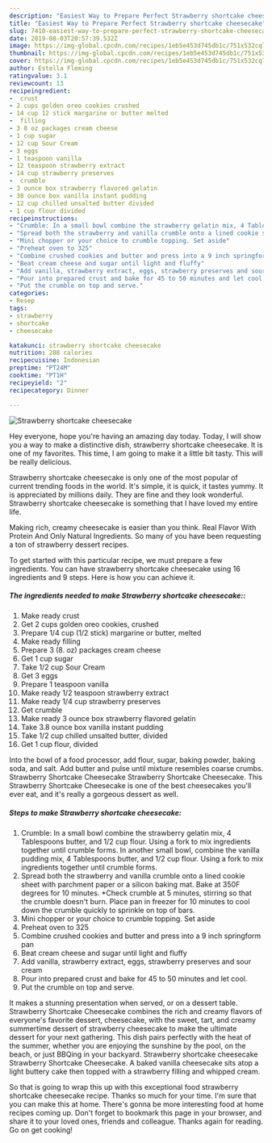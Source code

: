 ```yaml
---
description: "Easiest Way to Prepare Perfect Strawberry shortcake cheesecake"
title: "Easiest Way to Prepare Perfect Strawberry shortcake cheesecake"
slug: 7410-easiest-way-to-prepare-perfect-strawberry-shortcake-cheesecake
date: 2019-08-03T20:57:39.532Z
image: https://img-global.cpcdn.com/recipes/1eb5e453d745db1c/751x532cq70/strawberry-shortcake-cheesecake-recipe-main-photo.jpg
thumbnail: https://img-global.cpcdn.com/recipes/1eb5e453d745db1c/751x532cq70/strawberry-shortcake-cheesecake-recipe-main-photo.jpg
cover: https://img-global.cpcdn.com/recipes/1eb5e453d745db1c/751x532cq70/strawberry-shortcake-cheesecake-recipe-main-photo.jpg
author: Estella Fleming
ratingvalue: 3.1
reviewcount: 13
recipeingredient:
-  crust
- 2 cups golden oreo cookies crushed
- 14 cup 12 stick margarine or butter melted
-  filling
- 3 8 oz packages cream cheese
- 1 cup sugar
- 12 cup Sour Cream
- 3 eggs
- 1 teaspoon vanilla
- 12 teaspoon strawberry extract
- 14 cup strawberry preserves
-  crumble
- 3 ounce box strawberry flavored gelatin
- 38 ounce box vanilla instant pudding
- 12 cup chilled unsalted butter divided
- 1 cup flour divided
recipeinstructions:
- "Crumble: In a small bowl combine the strawberry gelatin mix, 4 Tablespoons butter, and 1/2 cup flour. Using a fork to mix ingredients together until crumble forms. In another small bowl, combine the vanilla pudding mix, 4 Tablespoons butter, and 1/2 cup flour. Using a fork to mix ingredients together until crumble forms."
- "Spread both the strawberry and vanilla crumble onto a lined cookie sheet with parchment paper or a silicon baking mat. Bake at 350F degrees for 10 minutes. *Check crumble at 5 minutes, stirring so that the crumble doesn&#39;t burn. Place pan in freezer for 10 minutes to cool down the crumble quickly to sprinkle on top of bars."
- "Mini chopper or your choice to crumble topping. Set aside"
- "Preheat oven to 325"
- "Combine crushed cookies and butter and press into a 9 inch springform pan"
- "Beat cream cheese and sugar until light and fluffy"
- "Add vanilla, strawberry extract, eggs, strawberry preserves and sour cream"
- "Pour into prepared crust and bake for 45 to 50 minutes and let cool."
- "Put the crumble on top and serve."
categories:
- Resep
tags:
- strawberry
- shortcake
- cheesecake

katakunci: strawberry shortcake cheesecake
nutrition: 288 calories
recipecuisine: Indonesian
preptime: "PT24M"
cooktime: "PT1H"
recipeyield: "2"
recipecategory: Dinner

---
```



![Strawberry shortcake cheesecake](https://img-global.cpcdn.com/recipes/1eb5e453d745db1c/751x532cq70/strawberry-shortcake-cheesecake-recipe-main-photo.jpg)

Hey everyone, hope you're having an amazing day today. Today, I will show you a way to make a distinctive dish, strawberry shortcake cheesecake. It is one of my favorites. This time, I am going to make it a little bit tasty. This will be really delicious.

Strawberry shortcake cheesecake is only one of the most popular of current trending foods in the world. It's simple, it is quick, it tastes yummy. It is appreciated by millions daily. They are fine and they look wonderful. Strawberry shortcake cheesecake is something that I have loved my entire life.

Making rich, creamy cheesecake is easier than you think. Real Flavor With Protein And Only Natural Ingredients. So many of you have been requesting a ton of strawberry dessert recipes.


To get started with this particular recipe, we must prepare a few ingredients. You can have strawberry shortcake cheesecake using 16 ingredients and 9 steps. Here is how you can achieve it.

##### The ingredients needed to make Strawberry shortcake cheesecake::

1. Make ready  crust
1. Get 2 cups golden oreo cookies, crushed
1. Prepare 1/4 cup (1/2 stick) margarine or butter, melted
1. Make ready  filling
1. Prepare 3 (8. oz) packages cream cheese
1. Get 1 cup sugar
1. Take 1/2 cup Sour Cream
1. Get 3 eggs
1. Prepare 1 teaspoon vanilla
1. Make ready 1/2 teaspoon strawberry extract
1. Make ready 1/4 cup strawberry preserves
1. Get  crumble
1. Make ready 3 ounce box strawberry flavored gelatin
1. Take 3.8 ounce box vanilla instant pudding
1. Take 1/2 cup chilled unsalted butter, divided
1. Get 1 cup flour, divided


Into the bowl of a food processor, add flour, sugar, baking powder, baking soda, and salt. Add butter and pulse until mixture resembles coarse crumbs. Strawberry Shortcake Cheesecake Strawberry Shortcake Cheesecake. This Strawberry Shortcake Cheesecake is one of the best cheesecakes you&#39;ll ever eat, and it&#39;s really a gorgeous dessert as well. 

##### Steps to make Strawberry shortcake cheesecake:

1. Crumble: In a small bowl combine the strawberry gelatin mix, 4 Tablespoons butter, and 1/2 cup flour. Using a fork to mix ingredients together until crumble forms. In another small bowl, combine the vanilla pudding mix, 4 Tablespoons butter, and 1/2 cup flour. Using a fork to mix ingredients together until crumble forms.
1. Spread both the strawberry and vanilla crumble onto a lined cookie sheet with parchment paper or a silicon baking mat. Bake at 350F degrees for 10 minutes. *Check crumble at 5 minutes, stirring so that the crumble doesn&#39;t burn. Place pan in freezer for 10 minutes to cool down the crumble quickly to sprinkle on top of bars.
1. Mini chopper or your choice to crumble topping. Set aside
1. Preheat oven to 325
1. Combine crushed cookies and butter and press into a 9 inch springform pan
1. Beat cream cheese and sugar until light and fluffy
1. Add vanilla, strawberry extract, eggs, strawberry preserves and sour cream
1. Pour into prepared crust and bake for 45 to 50 minutes and let cool.
1. Put the crumble on top and serve.


It makes a stunning presentation when served, or on a dessert table. Strawberry Shortcake Cheesecake combines the rich and creamy flavors of everyone&#39;s favorite dessert, cheesecake, with the sweet, tart, and creamy summertime dessert of strawberry cheesecake to make the ultimate dessert for your next gathering. This dish pairs perfectly with the heat of the summer, whether you are enjoying the sunshine by the pool, on the beach, or just BBQing in your backyard. Strawberry shortcake cheesecake Strawberry Shortcake Cheesecake. A baked vanilla cheesecake sits atop a light buttery cake then topped with a strawberry filling and whipped cream. 

So that is going to wrap this up with this exceptional food strawberry shortcake cheesecake recipe. Thanks so much for your time. I'm sure that you can make this at home. There's gonna be more interesting food at home recipes coming up. Don't forget to bookmark this page in your browser, and share it to your loved ones, friends and colleague. Thanks again for reading. Go on get cooking!

